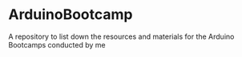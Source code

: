 # ArduinoBootcamp
A repository to list down the resources and materials for the Arduino Bootcamps conducted by me
